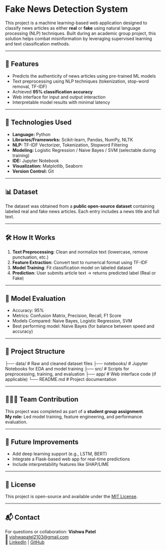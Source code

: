 # Fake News Detection System

This project is a machine learning-based web application designed to classify news articles as either **real** or **fake** using natural language processing (NLP) techniques. Built during an academic group project, this solution helps combat misinformation by leveraging supervised learning and text classification methods.

---

## 🚀 Features

- Predicts the authenticity of news articles using pre-trained ML models
- Text preprocessing using NLP techniques (tokenization, stop-word removal, TF-IDF)
- Achieved **95% classification accuracy**
- Web interface for input and output interaction
- Interpretable model results with minimal latency

---

## 🔧 Technologies Used

- **Language:** Python  
- **Libraries/Frameworks:** Scikit-learn, Pandas, NumPy, NLTK  
- **NLP:** TF-IDF Vectorizer, Tokenization, Stopword Filtering  
- **Modeling:** Logistic Regression / Naive Bayes / SVM (selectable during training)  
- **IDE:** Jupyter Notebook  
- **Visualization:** Matplotlib, Seaborn  
- **Version Control:** Git

---

## 📊 Dataset

The dataset was obtained from a **public open-source dataset** containing labeled real and fake news articles. Each entry includes a news title and full text.

---

## 🛠️ How It Works

1. **Text Preprocessing**: Clean and normalize text (lowercase, remove punctuation, etc.)
2. **Feature Extraction**: Convert text to numerical format using TF-IDF
3. **Model Training**: Fit classification model on labeled dataset
4. **Prediction**: User submits article text → returns predicted label (Real or Fake)

---

## 🧪 Model Evaluation

- Accuracy: 95%
- Metrics: Confusion Matrix, Precision, Recall, F1 Score
- Models Compared: Naive Bayes, Logistic Regression, SVM
- Best performing model: Naive Bayes (for balance between speed and accuracy)

---

## 📂 Project Structure

├── data/ # Raw and cleaned dataset files
├── notebooks/ # Jupyter Notebooks for EDA and model training
├── src/ # Scripts for preprocessing, training, and evaluation
├── app/ # Web interface code (if applicable)
└── README.md # Project documentation


---

## 🧑‍🤝‍🧑 Team Contribution

This project was completed as part of a **student group assignment**.  
**My role:** Led model training, feature engineering, and performance evaluation.

---

## 📌 Future Improvements

- Add deep learning support (e.g., LSTM, BERT)
- Integrate a Flask-based web app for real-time predictions
- Include interpretability features like SHAP/LIME

---

## 📄 License

This project is open-source and available under the [MIT License](LICENSE).

---

## 📬 Contact

For questions or collaboration:
**Vishwa Patel**  
📧 vishwapatel2103@gmail.com  
🔗 [LinkedIn](https://linkedin.com/in/vishwapatel2103) | [GitHub](https://github.com/Vishwa-patel21)

